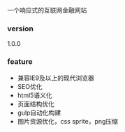 一个响应式的互联网金融网站

### version
1.0.0

### feature
* 兼容IE9及以上的现代浏览器
* SEO优化
* html5语义化
* 页面结构优化
* gulp自动化构建
* 图片资源优化，css sprite，png压缩
